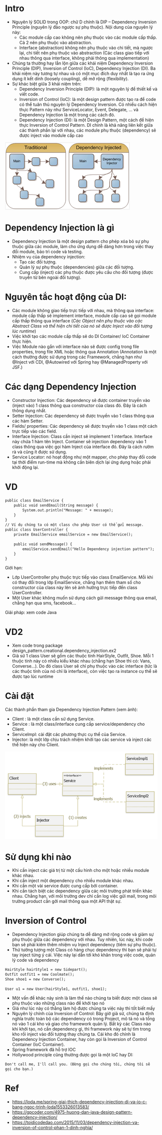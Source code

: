 # Intro
- Nguyên lý SOLID trong OOP: chữ D chính là DIP – Dependency Inversion Principle (nguyên lý đảo ngược sự phụ thuộc). Nội dung của nguyên lý này:
  + Các module cấp cao không nên phụ thuộc vào các module cấp thấp. Cả 2 nên phụ thuộc vào abstraction.
  + Interface (abstraction) không nên phụ thuộc vào chi tiết, mà ngược lại, chi tiết nên phụ thuộc vào abstraction (Các class giao tiếp với nhau thông qua interface, không phải thông qua implementation)
- Chúng ta thường hay lẫn lộn giữa các khái niệm Dependency Inversion Principle (DIP), Inversion of Control (IoC), Dependency Injection (DI). Ba khái niệm này tương tự nhau và có một mục đích duy nhất là tạo ra ứng dụng ít kết dính (loosely coupling), dễ mở rộng (flexibility).
- Sự khác biệt giữa 3 khái niệm trên:
  + Dependency Inversion Principle (DIP): là một nguyên lý để thiết kế và viết code.
  + Inversion of Control (IoC): là một design pattern được tạo ra để code có thể tuân thủ nguyên lý Dependency Inversion. Có nhiều cách hiện thực Pattern này như ServiceLocator, Event, Delegate, … và Dependency Injection là một trong các cách đó.
  + Dependency Injection (DI): là một Design Pattern, một cách để hiện thực Inversion of Control Pattern. DI chính là khả năng liên kết giữa các thành phần lại với nhau, các module phụ thuộc (dependency) sẽ được inject vào module cấp cao

![Dependency injection intro](./Dependency-injection-intro.png)

# Dependency Injection là gì
- Dependency Injection là một design pattern cho phép xóa bỏ sự phụ thuộc giữa các module, làm cho ứng dụng dễ dàng hơn trong việc thay đổi module, bảo trì code và testing.
- Nhiệm vụ của dependency injection:
  + Tạo các đối tượng.
  + Quản lý sự phụ thuộc (dependencies) giữa các đối tượng.
  + Cung cấp (inject) các phụ thuộc được yêu cầu cho đối tượng (được truyền từ bên ngoài đối tượng).

# Nguyên tắc hoạt động của DI:
- Các module không giao tiếp trực tiếp với nhau, mà thông qua interface: module cấp thấp sẽ implement interface, module cấp cao sẽ gọi module cấp thấp thông qua interface (_Các Object nên phụ thuộc vào các Abstract Class và thể hiện chi tiết của nó sẽ được Inject vào đối tượng lúc runtime_)
- Việc khởi tạo các module cấp thấp sẽ do DI Container/ IoC Container thực hiện.
- Việc Module nào gắn với interface nào sẽ được config trong file properties, trong file XML hoặc thông qua Annotation (Annotation là một cách thường được sử dụng trong các Framework, chẳng hạn như @Inject với CDI, @Autowired với Spring hay @ManagedProperty với JSF.)

# Các dạng Dependency Injection
- Constructor Injection: Các dependency sẽ được container truyền vào (inject vào) 1 class thông qua constructor của class đó. Đây là cách thông dụng nhất.
- Setter Injection: Các dependency sẽ được truyền vào 1 class thông qua các hàm Setter.
- Fields/ properties: Các dependency sẽ được truyền vào 1 class một cách trực tiếp vào các field.
- Interface Injection: Class cần inject sẽ implement 1 interface. Interface này chứa 1 hàm tên Inject. Container sẽ injection dependency vào 1 class thông qua việc gọi hàm Inject của interface đó. Đây là cách rườm rà và cũng ít được sử dụng.
- Service Locator: nó hoạt động như một mapper, cho phép thay đổi code tại thời điểm run-time mà không cần biên dịch lại ứng dụng hoặc phải khởi động lại.

# VD
```
public class EmailService {
    public void sendEmail(String message) {
        System.out.println("Message: " + message);
    }
}
// Ví dụ chúng ta có một class cho phép User có thể gửi message.
public class UserController {
    private EmailService emailService = new EmailService();

    public void sendMessage() {
        emailService.sendEmail("Hello Dependency injection pattern");
    }
}
```
Giới hạn:
- Lớp UserController phụ thuộc trực tiếp vào class EmailService. Mỗi khi có thay đổi trong lớp EmailService, chẳng hạn thêm tham số cho constructor của class này lên sẽ ảnh hưởng trực tiếp đến class UserController.
- Một User khác không muốn sử dụng cách gửi message thông qua email, chẳng hạn qua sms, facebook...

Giải pháp: xem code Java

# VD2
- Xem code trong package design_pattern.creational.dependency_injection.ex2
- Giả sử 1 class User sẽ gồm các thuộc tính HairStyle, Outfit, Shoe. Mỗi 1 thuộc tính này có nhiều kiểu khác nhau (chẳng hạn Shoe thì có: Vans, Converse...). Do đó class User sẽ chỉ phụ thuộc vào các interface (tức là các thuộc tính của nó chỉ là interface), còn việc tạo ra instance cụ thể sẽ được tạo lúc runtime

# Cài đặt
Các thành phần tham gia Dependency Injection Pattern (xem ảnh):
- Client : là một class cần sử dụng Service.
- Service : là một class/interface cung cấp service/dependency cho Client.
- ServiceImpl: cài đặt các phương thực cụ thể của Service.
- Injector: là một lớp chịu trách nhiệm khởi tạo các service và inject các thể hiện này cho Client.

![Dependency injection diagram](./design-patterns-dependency-injection-diagram.png)

# Sử dụng khi nào
- Khi cần inject các giá trị từ một cấu hình cho một hoặc nhiều module khác nhau.
- Khi cần inject một dependency cho nhiều module khác nhau.
- Khi cần một vài service được cung cấp bởi container.
- Khi cần tách biệt các dependency giữa các môi trường phát triển khác nhau. Chẳng hạn, với môi trường dev chỉ cần log việc gửi mail, trong môi trường product cần gởi mail thông qua một API thật sự.

# Inversion of Control
- Dependency Injection giúp chúng ta dễ dàng mở rộng code và giảm sự phụ thuộc giữa các dependency với nhau. Tuy nhiên, lúc này, khi code bạn sẽ phải kiêm thêm nhiệm vụ Inject dependency (tiêm sự phụ thuộc).
- Thử tưởng tượng một Class có hàng chục dependency thì bạn sẽ phải tự tay inject từng ý cái. Việc này lại dẫn tới khó khăn trong việc code, quản lý code và dependency
```
HairStyle hairStyle1 = new Sidepart();
Outfit outfit1 = new Coolmate();
Shoe shoe1 = new Converse();

User u1 = new User(hairStyle1, outfit1, shoe1);
```
- Một vấn đề khác nảy sinh là làm thế nào chúng ta biết được một class sẽ phụ thuộc vào những class nào để khởi tạo nó
- Giá như lúc này có thằng làm hộ được chúng ta việc này thì tốt biết mấy
- Nguyên lý chính của Inversion of Control: Bây giờ giả sử, chúng ta định nghĩa trước toàn bộ các dependency có trong Project, mô tả nó và tống nó vào 1 cái kho và giao cho framework quản lý. Bất kỳ các Class nào khi khởi tạo, nó cần dependency gì, thì framework này sẽ tự tìm trong kho rồi inject vào đối tượng thay chúng ta. Cái kho đó chính là Dependency Injection Container, hay còn gọi là Inversion of Control Container (IoC Container).
- Spring framework đã hỗ trợ IOC
- Hollywood principle cũng thường được gọi là một IoC hay DI:
```
Don't call me, I'll call you. (Đừng gọi cho chúng tôi, chúng tôi sẽ gọi cho bạn.)
```

# Ref
- https://loda.me/spring-giai-thich-dependency-injection-di-va-io-c-bang-ngoc-trinh-loda1553326013583/
- https://gpcoder.com/4975-huong-dan-java-design-pattern-dependency-injection/
- https://toidicodedao.com/2015/11/03/dependency-injection-va-inversion-of-control-phan-1-dinh-nghia/
